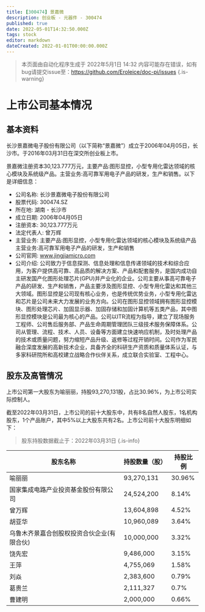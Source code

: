 ```yaml
---
title: [300474] 景嘉微
description: 创业板 - 元器件 - 300474
published: true
date: 2022-05-01T14:32:50.000Z
tags: stock
editor: markdown
dateCreated: 2022-01-01T00:00:00.000Z
---
```


> 本页面由自动化程序生成于 2022年5月1日 14:32
> 内容可能存在错误，如有bug请提交issue至：https://github.com/Eroleice/doc-pi/issues
{.is-warning}

# 上市公司基本情况

## 基本资料

长沙景嘉微电子股份有限公司（以下简称“景嘉微”）成立于2006年04月05日，长沙市。于2016年03月31日在深交所创业板上市。

景嘉微注册资本30,123.777万元，主要产品:图形显控，小型专用化雷达领域的核心模块及系统级产品。主营业务:高可靠军用电子产品的研发，生产和销售。以下是详细信息：

- 公司名称: 长沙景嘉微电子股份有限公司
- 股票代码: 300474.SZ
- 所在地: 湖南 - 长沙市
- 成立日期: 2006年04月05日
- 注册资本: 30,123.777万元
- 法定代表人: 曾万辉
- 主营业务: 主要产品:图形显控，小型专用化雷达领域的核心模块及系统级产品主营业务:高可靠军用电子产品的研发，生产和销售
- 公司官网: www.jingjiamicro.com
- 公司介绍: 公司致力于信息探测、信息处理和信息传递领域的技术和综合应用，为客户提供高可靠、高品质的解决方案、产品和配套服务，是国内成功自主研发国产化图形处理芯片(GPU)并产业化的企业。公司主要从事高可靠电子产品的研发、生产和销售，产品主要涉及图形显控、小型专用化雷达和其他三大领域。图形显控是公司现有核心业务，也是传统优势业务，小型专用化雷达和芯片是公司未来大力发展的业务方向。公司在图形显控领域拥有图形显控模块、图形处理芯片、加固显示器、加固存储和加固计算机等五类产品，其中图形显控模块是公司最为核心的产品。公司以ITR流程为指导，建立了现场服务工程师、公司售后服务部、产品生命周期管理团队三级技术服务保障体系。公司从管理、流程、技术、人员、设备等方面建立快速响应机制，及时处理产品的技术或质量问题，努力缩短产品升级、返修等过程开销时间。公司作为军民融合深度发展的高新技术企业，具备齐全的科研生产资质和质量体系认证，与多家科研院所和高校建立战略合作伙伴关系，成立联合实验室、工程中心。


## 股东及高管情况

上市公司第一大股东为喻丽丽，持股93,270,131股，占比30.96%，为上市公司实际控制人。

截至2022年03月31日，上市公司的前十大股东中，共有8名自然人股东，1名机构股东，1个产品账户，其中5%以上大股东共有2名。上市公司前十大股东明细如下：

> 股东持股数据截止于：2022年03月31日
{.is-info}

| 股东名称 | 持股数量（股） | 持股比例 |
| --- | --- | --- |
| 喻丽丽 | 93,270,131 | 30.96% |
| 国家集成电路产业投资基金股份有限公司 | 24,524,200 | 8.14% |
| 曾万辉 | 13,604,898 | 4.52% |
| 胡亚华 | 10,960,089 | 3.64% |
| 乌鲁木齐景嘉合创股权投资合伙企业(有限合伙) | 10,000,000 | 3.32% |
| 饶先宏 | 9,486,000 | 3.15% |
| 王萍 | 4,755,069 | 1.58% |
| 刘焱 | 2,383,600 | 0.79% |
| 葛贵兰 | 2,111,327 | 0.7% |
| 曹建明 | 2,000,000 | 0.66% |




